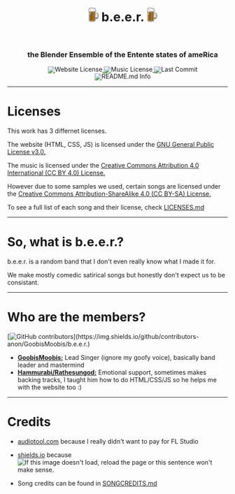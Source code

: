 <div id="toc">
  <ul align="center" style="list-style: none">
   <summary>
      <h1 align="center">
         <img src="https://github.com/GoobisMoobis/b.e.e.r./blob/main/icon.png?raw=true" width="5%" alt="Logo" />
         b.e.e.r.
        <img src="https://github.com/GoobisMoobis/b.e.e.r./blob/main/icon.png?raw=true" width="5%" alt="Logo" />
       </h1>
      <br>
      <h3>the Blender Ensemble of the Entente states of ameRica</h3>
      <div align="center" style="line-height: 1;">
        <a href="https://github.com/GoobisMoobis/b.e.e.r./blob/main/LICENSE">
        <img alt="Website License" src="https://img.shields.io/badge/Website%20License-GNU%20General%20Public%20License%20v3.0-f5de53?&color=f5de53" style="display: inline-block; vertica-align: middle;"/>
        </a>
        <a href="https://creativecommons.org/licenses/by/4.0/?ref=chooser-v1">
        <img alt="Music License" src="https://img.shields.io/badge/Music%20License-CC%20BY%204.0-f5de53?&color=f5de53" style="display: inline-block; vertical-align: middle;"/>
        </a>
          <img alt="Last Commit" src="https://shields.io/github/last-commit/GoobisMoobis/b.e.e.r." style="display: inline-block; vertical-align: middle;"/>
      </div>
      <div align="center" style="line-height: 1;">
         <img alt="README.md Info" src="https://img.shields.io/badge/README.md%20written%20by%20(and%20from%20the%20perspective%20of)%20GoobisMoobis%20(main%20contributer%20and%20band%20creator)-blue" style="display: inline-block; vertical-align: middle;"/>
      </div>
   </summary>
  </ul>
</div>

<hr>

# Licenses

This work has 3 differnet licenses.

The website (HTML, CSS, JS) is licensed under the [GNU General Public License v3.0.](https://www.gnu.org/licenses/gpl-3.0.en.html#license-text:~:text=possible%20GPL%20violation-,gnu%20general%20public%20license)

The music is licensed under the [Creative Commons Attribution 4.0 International (CC BY 4.0) License.](https://creativecommons.org/licenses/by/4.0/deed.en)

However due to some samples we used, certain songs are licensed under the [Creative Commons Attribution-ShareAlike 4.0 (CC BY-SA) License.](https://creativecommons.org/licenses/by-sa/4.0/deed.en)

To see a full list of each song and their license, check [LICENSES.md](https://github.com/GoobisMoobis/b.e.e.r./blob/main/LICENSES.md)

<hr>

# So, what is b.e.e.r.?

b.e.e.r. is a random band that I don't even really know what I made it for.

We make mostly comedic satirical songs but honestly don't expect us to be consistant.

<hr>

# Who are the members?

[![GitHub contributors](https://img.shields.io/github/contributors-anon/GoobisMoobis/b.e.e.r.)](https://img.shields.io/github/contributors-anon/GoobisMoobis/b.e.e.r.)

- **[GoobisMoobis:](https://github.com/GoobisMoobis)** Lead Singer (ignore my goofy voice), basically band leader and mastermind
- **[Hammurabi/Rathesungod:](https://github.com/hsfsdksjkdjskd)** Emotional support, sometimes makes backing tracks, I taught him how to do HTML/CSS/JS so he helps me with the website too :)

<hr>

# Credits

- [audiotool.com](https://www.audiotool.com/) because I really didn't want to pay for FL Studio

<span>
<ul>
<li><a href="https://shields.io/">shields.io</a> because &nbsp
<img alt="If this image doesn't load, reload the page or this sentence won't make sense." src="https://img.shields.io/badge/I%20absolutely%20LOVE%20these%20badges-grey" style="margin-right: 5px"></li>
</ul>
</span>

- Song credits can be found in [SONGCREDITS.md](https://github.com/GoobisMoobis/b.e.e.r./blob/main/SONGCREDITS.md)
